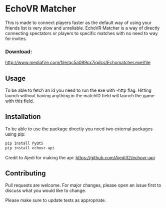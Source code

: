 # EchoVR Matcher
This is made to connect players faster as the default way of using your friends list is very slow and unreliable. EchoVR Matcher is a way of directly connecting spectators or players to specific matches with no need to way for invites.

### Download:
http://www.mediafire.com/file/qc5a089cx7iqdcs/Echomatcher.exe/file

## Usage
To be able to fetch an id you need to run the exe with -http flag. Hitting launch without having anything in the matchID field will launch the game with this field.

## Installation
To be able to use the package directly you need two external packages using pip:

```bash
pip install PyQt5
pip install echovr-api
```
Credit to Ajedi for making the api: https://github.com/Ajedi32/echovr-api


## Contributing
Pull requests are welcome. For major changes, please open an issue first to discuss what you would like to change.

Please make sure to update tests as appropriate.
